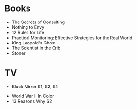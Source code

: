 # Books

+ The Secrets of Consulting
+ Nothing to Envy
+ 12 Rules for Life
+ Practical Monitoring: Effective Strategies for the Real World
+ King Leopold's Ghost
+ The Scientist in the Crib
+ Stoner

# TV

+ Black Mirror S1, S2, S4
* World War II In Color
* 13 Reasons Why S2
